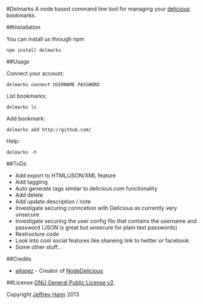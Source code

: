 #Delmarks
A node based command line tool for managing your [delicious](https://delicious.com/obihann) bookmarks.

##Installation

You can install us through npm

    npm install delmarks

##Usage

Connect your account:

    delmarks connect USERNAME PASSWORD

List bookmarks:

    delmarks ls

Add bookmark:

    delmarks add http://github.com/

Help:

    delmarks -h

##ToDo
* Add export to HTML/JSON/XML feature
* Add taggiing
* Auto generate tags similar to delicious.com functionality
* Add delete
* Add update description / note
* Investigate securing conncetion with Delicious as currently very unsecure
* Investigate securing the user config file that contains the username and password (JSON is great but unsecure for plain text passwords)
* Restructure code
* Look into cool social features like shareing link to twitter or facebook
* Some other stuff...

##Credits
* [ajlopez](https://github.com/ajlopez) - Creator of [NodeDelicious](https://github.com/ajlopez/NodeDelicious)

##License
[GNU General Public License v2](http://www.gnu.org/licenses/gpl-2.0.html).

Copyright [Jeffrey Hann](http://jeffreyhann.ca/) 2013
